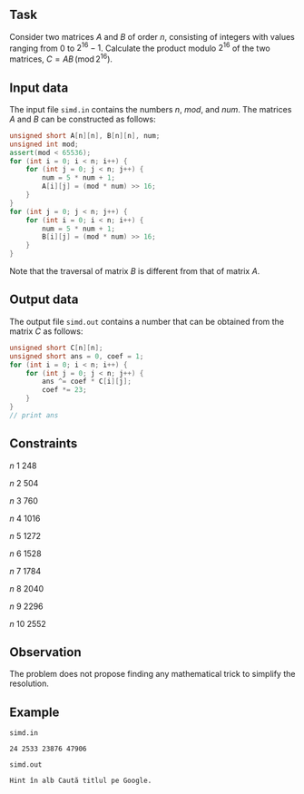 ## Task

Consider two matrices $A$ and $B$ of order $n$, consisting of integers with values ranging from $0$ to $2^{16} - 1$. Calculate the product modulo $2^{16}$ of the two matrices, $C = AB \, (\text{mod} \, 2^{16})$.

## Input data

The input file `simd.in` contains the numbers $n$, $mod$, and $num$. The matrices $A$ and $B$ can be constructed as follows:
```cpp
unsigned short A[n][n], B[n][n], num; 
unsigned int mod; 
assert(mod < 65536); 
for (int i = 0; i < n; i++) { 
    for (int j = 0; j < n; j++) { 
        num = 5 * num + 1; 
        A[i][j] = (mod * num) >> 16; 
    } 
} 
for (int j = 0; j < n; j++) { 
    for (int i = 0; i < n; i++) { 
        num = 5 * num + 1; 
        B[i][j] = (mod * num) >> 16; 
    } 
}
```
Note that the traversal of matrix $B$ is different from that of matrix $A$.

## Output data

The output file `simd.out` contains a number that can be obtained from the matrix $C$ as follows:
```cpp
unsigned short C[n][n]; 
unsigned short ans = 0, coef = 1; 
for (int i = 0; i < n; i++) { 
    for (int j = 0; j < n; j++) { 
        ans ^= coef * C[i][j]; 
        coef *= 23; 
    } 
}
// print ans 
```

## Constraints

$n$
1 
248

$n$
2 
504

$n$
3 
760

$n$
4 
1016

$n$
5 
1272

$n$
6 
1528

$n$
7 
1784

$n$
8 
2040

$n$
9 
2296

$n$
10 
2552

## Observation

The problem does not propose finding any mathematical trick to simplify the resolution.

## Example

`simd.in`
```
24 2533 23876 47906
```

`simd.out`
```
Hint în alb Caută titlul pe Google.
```
